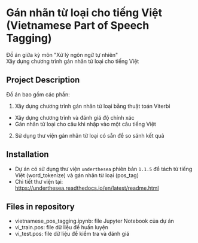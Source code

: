 # Gán nhãn từ loại cho tiếng Việt (Vietnamese Part of Speech Tagging)
Đồ án giữa kỳ môn "Xử lý ngôn ngữ tự nhiên" <br>
Xây dựng chương trình gán nhãn từ loại cho tiếng Việt <br>

## Project Description

Đồ án bao gồm các phần:
1. Xây dựng chương trình gán nhãn từ loại bằng thuật toán Viterbi
- Xây dựng chương trình và đánh giá độ chính xác
- Gán nhãn từ loại cho câu khi nhập vào một câu tiếng Việt
2. Sử dụng thư viện gán nhãn từ loại có sẵn để so sánh kết quả

## Installation
- Dự án có sử dụng thư viện `underthesea` phiên bản `1.1.5` để tách từ tiếng Việt (word_tokenize) và gán nhãn từ loại (pos_tag) <br>
- Chi tiết thư viện tại: https://underthesea.readthedocs.io/en/latest/readme.html <br>

## Files in repository
- vietnamese_pos_tagging.ipynb: file Jupyter Notebook của dự án
- vi_train.pos: file dữ liệu để huấn luyện
- vi_test.pos: file dữ liệu để kiểm tra và đánh giá
